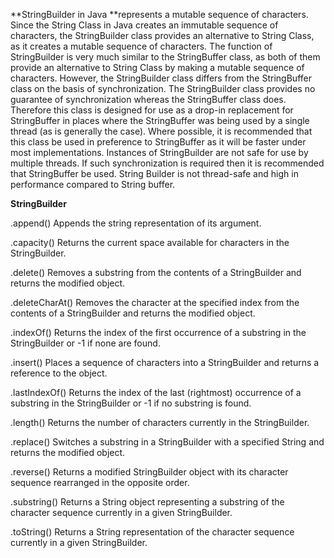 **StringBuilder in Java **represents a mutable sequence of characters. Since the String Class in Java creates an immutable sequence of characters, the StringBuilder class provides an alternative to String Class, as it creates a mutable sequence of characters. The function of StringBuilder is very much similar to the StringBuffer class, as both of them provide an alternative to String Class by making a mutable sequence of characters. However, the StringBuilder class differs from the StringBuffer class on the basis of synchronization. The StringBuilder class provides no guarantee of synchronization whereas the StringBuffer class does. Therefore this class is designed for use as a drop-in replacement for StringBuffer in places where the StringBuffer was being used by a single thread (as is generally the case). Where possible, it is recommended that this class be used in preference to StringBuffer as it will be faster under most implementations. Instances of StringBuilder are not safe for use by multiple threads. If such synchronization is required then it is recommended that StringBuffer be used. String Builder is not thread-safe and high in performance compared to String buffer.

**StringBuilder**

.append()
Appends the string representation of its argument.

.capacity()
Returns the current space available for characters in the StringBuilder.

.delete()
Removes a substring from the contents of a StringBuilder and returns the modified object.

.deleteCharAt()
Removes the character at the specified index from the contents of a StringBuilder and returns the modified object.

.indexOf()
Returns the index of the first occurrence of a substring in the StringBuilder or -1 if none are found.

.insert()
Places a sequence of characters into a StringBuilder and returns a reference to the object.

.lastIndexOf()
Returns the index of the last (rightmost) occurrence of a substring in the StringBuilder or -1 if no substring is found.


.length()
Returns the number of characters currently in the StringBuilder.

.replace()
Switches a substring in a StringBuilder with a specified String and returns the modified object.

.reverse()
Returns a modified StringBuilder object with its character sequence rearranged in the opposite order.

.substring()
Returns a String object representing a substring of the character sequence currently in a given StringBuilder.


.toString()
Returns a String representation of the character sequence currently in a given StringBuilder.

